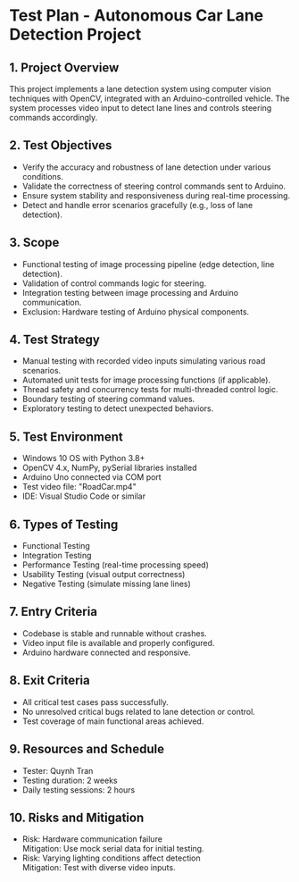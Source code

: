 # Test Plan - Autonomous Car Lane Detection Project

## 1. Project Overview
This project implements a lane detection system using computer vision techniques with OpenCV, integrated with an Arduino-controlled vehicle. The system processes video input to detect lane lines and controls steering commands accordingly.

## 2. Test Objectives
- Verify the accuracy and robustness of lane detection under various conditions.
- Validate the correctness of steering control commands sent to Arduino.
- Ensure system stability and responsiveness during real-time processing.
- Detect and handle error scenarios gracefully (e.g., loss of lane detection).

## 3. Scope
- Functional testing of image processing pipeline (edge detection, line detection).
- Validation of control commands logic for steering.
- Integration testing between image processing and Arduino communication.
- Exclusion: Hardware testing of Arduino physical components.

## 4. Test Strategy
- Manual testing with recorded video inputs simulating various road scenarios.
- Automated unit tests for image processing functions (if applicable).
- Thread safety and concurrency tests for multi-threaded control logic.
- Boundary testing of steering command values.
- Exploratory testing to detect unexpected behaviors.

## 5. Test Environment
- Windows 10 OS with Python 3.8+
- OpenCV 4.x, NumPy, pySerial libraries installed
- Arduino Uno connected via COM port
- Test video file: "RoadCar.mp4"
- IDE: Visual Studio Code or similar

## 6. Types of Testing
- Functional Testing
- Integration Testing
- Performance Testing (real-time processing speed)
- Usability Testing (visual output correctness)
- Negative Testing (simulate missing lane lines)

## 7. Entry Criteria
- Codebase is stable and runnable without crashes.
- Video input file is available and properly configured.
- Arduino hardware connected and responsive.

## 8. Exit Criteria
- All critical test cases pass successfully.
- No unresolved critical bugs related to lane detection or control.
- Test coverage of main functional areas achieved.

## 9. Resources and Schedule
- Tester: Quynh Tran
- Testing duration: 2 weeks
- Daily testing sessions: 2 hours

## 10. Risks and Mitigation
- Risk: Hardware communication failure  
  Mitigation: Use mock serial data for initial testing.
- Risk: Varying lighting conditions affect detection  
  Mitigation: Test with diverse video inputs.

